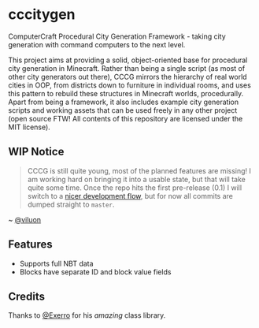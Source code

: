 # cccitygen
ComputerCraft Procedural City Generation Framework - taking city generation with command computers to the next level.

This project aims at providing a solid, object-oriented base for procedural city generation in Minecraft. Rather than being a single script (as most of other city generators out there), CCCG mirrors the hierarchy of real world cities in OOP, from districts down to furniture in individual rooms, and uses this pattern to rebuild these structures in Minecraft worlds, procedurally. Apart from being a framework, it also includes example city generation scripts and working assets that can be used freely in any other project (open source FTW! All contents of this repository are licensed under the MIT license).

## WIP Notice
> CCCG is still quite young, most of the planned features are missing! I am working hard on bringing it into a usable state, but that will take quite some time. Once the repo hits the first pre-release (0.1) I will switch to a [nicer development flow](http://nvie.com/posts/a-successful-git-branching-model/), but for now all commits are dumped straight to `master`.

~ [@viluon](https://github.com/viluon)

## Features
* Supports full NBT data
* Blocks have separate ID and block value fields

## Credits
Thanks to [@Exerro](https://github.com/Exerro) for his *amazing* class library.
